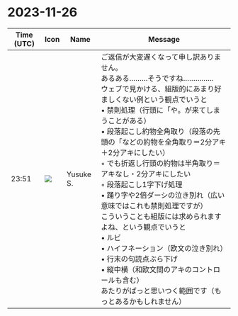 # 2023-11-26

|Time (UTC)|Icon|Name|Message|
|---|---|---|---|
|23:51|![](https://avatars.slack-edge.com/2020-10-27/1455123835683_dbf567e9fc6aaf7280b1_72.jpg)|Yusuke S.|ご返信が大変遅くなって申し訳ありません。<br>あるある………そうですね……………<br>ウェブで見かける、組版的にあまり好ましくない例という観点でいうと<br>• 禁則処理（行頭に「や。が来てしまうことがある）<br>• 段落起こし約物全角取り（段落の先頭の「などの約物を全角取り＝2分アキ＋2分アキにしたい）<br>    ◦ でも折返し行頭の約物は半角取り＝アキなし・2分アキにしたい<br>    ◦ 段落起こし1字下げ処理<br>• 踊り字や2倍ダーシの泣き別れ（広い意味ではこれも禁則処理ですが）<br>こういうことも組版には求められますよね、という観点でいうと<br>• ルビ<br>• ハイフネーション（欧文の泣き別れ）<br>• 行末の句読点ぶら下げ<br>• 縦中横（和欧文間のアキのコントロールも含む）<br>あたりがぱっと思いつく範囲です（もっとあるかもしれません）|

